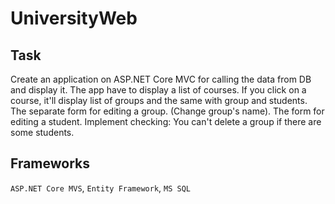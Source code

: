 # UniversityWeb

## Task
Create an application on ASP.NET Core MVC for calling the data from DB and display it.
The app have to display a list of courses. If you click on a course, it'll display list of groups and the same with group and students.
The separate form for editing a group. (Change group's name).
The form for editing a student.
Implement checking: You can't delete a group if there are some students.

## Frameworks
`ASP.NET Core MVS`, `Entity Framework`, `MS SQL`
